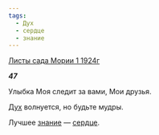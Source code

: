 ```yaml
---
tags:
  - Дух
  - сердце
  - знание
---
```

[Листы сада Мории 1 1924г](https://127.0.0.1:4002/agni/1924)

___47___

Улыбка Моя следит за вами, Мои друзья.   

[Дух](../../../tags/#Дух) волнуется, но будьте мудры.   

Лучшее [знание](../../../tags/#знание) — [сердце](../../../tags/#сердце).   

